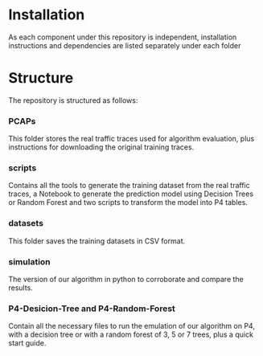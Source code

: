 # Installation

As each component under this repository is independent, installation instructions and dependencies are listed separately under each folder

# Structure

The repository is structured as follows:

### PCAPs

This folder stores the real traffic traces used for algorithm evaluation, plus instructions for downloading the original training traces.

### scripts

Contains all the tools to generate the training dataset from the real traffic traces, a Notebook to generate the prediction model using Decision Trees or Random Forest and two scripts to transform the model into P4 tables.

### datasets

This folder saves the training datasets in CSV format.

### simulation

The version of our algorithm in python to corroborate and compare the results.

### P4-Desicion-Tree and P4-Random-Forest

Contain all the necessary files to run the emulation of our algorithm on P4, with a decision tree or with a random forest of 3, 5 or 7 trees, plus a quick start guide.
